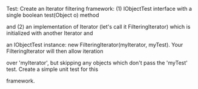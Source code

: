Test: Create an Iterator filtering framework: (1) IObjectTest interface with a single boolean test(Object o) method 



and (2) an implementation of Iterator (let's call it FilteringIterator) which is initialized with another Iterator and 



an IObjectTest instance: new FilteringIterator(myIterator, myTest). Your FilteringIterator will then allow iteration 



over 'myIterator', but skipping any objects which don't pass the 'myTest' test. Create a simple unit test for this 



framework.
